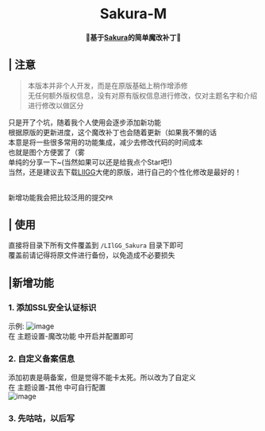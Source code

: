 </p>
<h1 align="center">Sakura-M</h1>
<h4 align="center">🎀基于<a href="https://github.com/LIlGG/halo-theme-sakura" target="_blank">Sakura</a>的简单魔改补丁🎀</h4>
<p align="center">

## | 注意
> 本版本并非个人开发，而是在原版基础上稍作增添修<br/>
无任何额外版权信息，没有对原有版权信息进行修改，仅对主题名字和介绍进行修改以做区分

只是开了个坑，随着我个人使用会逐步添加新功能
<br/>根据原版的更新进度，这个魔改补丁也会随着更新（如果我不懒的话
<br/>本意是将一些很多常用的功能集成，减少去修改代码的时间成本
<br/>也就是图个方便罢了（雾
<br/>单纯的分享一下~(当然如果可以还是给我点个Star吧!)
<br/>当然，还是建议去下载[LIlGG](https://github.com/LIlGG/halo-theme-sakura)大佬的原版，进行自己的个性化修改是最好的！
  
  <br/>新增功能我会把比较泛用的提交`PR`
## | 使用
直接将目录下所有文件覆盖到 `/LIlGG_Sakura` 目录下即可
<br/>覆盖前请记得将原文件进行备份，以免造成不必要损失

## |新增功能
### 1. 添加SSL安全认证标识<br/>
示例:
![image](https://user-images.githubusercontent.com/97434905/204443579-d2653d54-88b3-48eb-b99b-81a933db1f50.png)
<br/>在 主题设置-魔改功能 中开启并配置即可
### 2. 自定义备案信息
添加初衷是萌备案，但是觉得不能卡太死。所以改为了自定义
<br/>在 主题设置-其他 中可自行配置<br/>
![image](https://user-images.githubusercontent.com/97434905/204443999-e753af30-c54d-4268-a53b-d1d7442a188c.png)
### 3. 先咕咕，以后写
